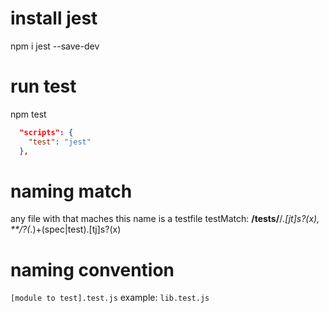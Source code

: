 # install jest

npm i jest --save-dev

# run test

npm test

```json
  "scripts": {
    "test": "jest"
  },
```

# naming match

any file with that maches this name is a testfile
testMatch: **/**tests**/**/_.[jt]s?(x), \*\*/?(_.)+(spec|test).[tj]s?(x)

# naming convention

`[module to test].test.js`
example: `lib.test.js`

